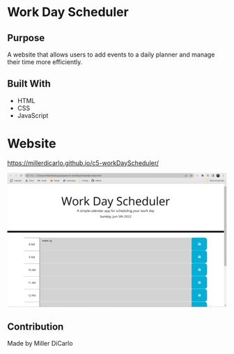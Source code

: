 # Work Day Scheduler

## Purpose
A website that allows users to add events to a daily planner and manage their time more efficiently.

## Built With
* HTML
* CSS
* JavaScript

# Website
https://millerdicarlo.github.io/c5-workDayScheduler/

![My Image](assets/c5-working-website.PNG)

## Contribution
Made by Miller DiCarlo
